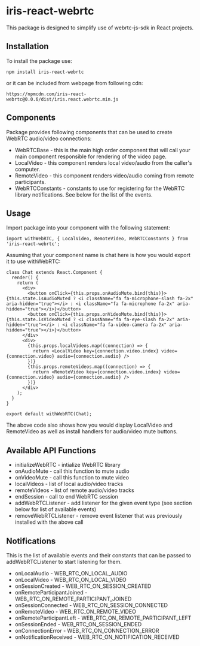 # iris-react-webrtc
This package is designed to simplify use of webrtc-js-sdk in React projects.

## Installation
To install the package use:

```
npm install iris-react-webrtc
```

or it can be included from webpage from following cdn:

```
https://npmcdn.com/iris-react-webrtc@0.0.6/dist/iris.react.webrtc.min.js
```

## Components
Package provides following components that can be used to create WebRTC audio/video connections:

* WebRTCBase - this is the main high order component that will call your main component responsible for rendering of the video page.
* LocalVideo - this component renders local video/audio from the caller's computer.
* RemoteVideo - this component renders video/audio coming from remote participants.
* WebRTCConstants - constants to use for registering for the WebRTC library notifications.  See below for the list of the events.

## Usage
Import package into your component with the following statement:

```
import withWebRTC, { LocalVideo, RemoteVideo, WebRTCConstants } from 'iris-react-webrtc';
```

Assuming that your component name is chat here is how you would export it to use withWebRTC:

```
class Chat extends React.Component {
  render() {
    return (
      <div>
        <button onClick={this.props.onAudioMute.bind(this)}>{this.state.isAudioMuted ? <i className="fa fa-microphone-slash fa-2x" aria-hidden="true"></i> : <i className="fa fa-microphone fa-2x" aria-hidden="true"></i>}</button>
        <button onClick={this.props.onVideoMute.bind(this)}>{this.state.isVideoMuted ? <i className="fa fa-eye-slash fa-2x" aria-hidden="true"></i> : <i className="fa fa-video-camera fa-2x" aria-hidden="true"></i>}</button>
      </div>
      <div>
        {this.props.localVideos.map((connection) => {
          return <LocalVideo key={connection.video.index} video={connection.video} audio={connection.audio} />
        })}
        {this.props.remoteVideos.map((connection) => {
          return <RemoteVideo key={connection.video.index} video={connection.video} audio={connection.audio} />
        })}
      </div>
    );
  }
}

export default withWebRTC(Chat);
```

The above code also shows how you would display LocalVideo and RemoteVideo as well as install handlers for audio/video mute buttons.

## Available API Functions
* initializeWebRTC - intialize WebRTC library
* onAudioMute - call this function to mute audio
* onVideoMute - call this function to mute video
* localVideos - list of local audio/video tracks
* remoteVideos - list of remote audio/video tracks
* endSession - call to end WebRTC session
* addWebRTCListener - add listener for the given event type (see section below for list of available events)
* removeWebRTCListener - remove event listener that was previously installed with the above call

## Notifications
This is the list of available events and their constants that can be passed to addWebRTCListener to start listening for them.

* onLocalAudio - WEB_RTC_ON_LOCAL_AUDIO
* onLocalVideo - WEB_RTC_ON_LOCAL_VIDEO
* onSessionCreated - WEB_RTC_ON_SESSION_CREATED
* onRemoteParticipantJoined - WEB_RTC_ON_REMOTE_PARTICIPANT_JOINED
* onSessionConnected - WEB_RTC_ON_SESSION_CONNECTED
* onRemoteVideo - WEB_RTC_ON_REMOTE_VIDEO
* onRemoteParticipantLeft - WEB_RTC_ON_REMOTE_PARTICIPANT_LEFT
* onSessionEnded - WEB_RTC_ON_SESSION_ENDED
* onConnectionError - WEB_RTC_ON_CONNECTION_ERROR
* onNotificationReceived - WEB_RTC_ON_NOTIFICATION_RECEIVED
